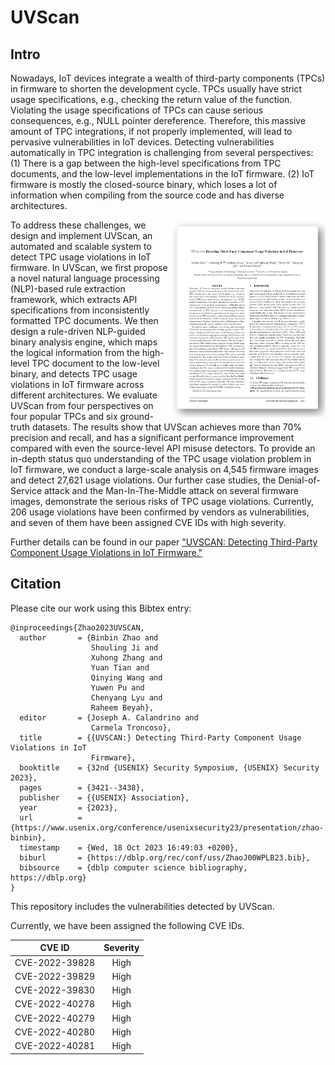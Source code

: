 # UVScan

## Intro

Nowadays, IoT devices integrate a wealth of third-party components (TPCs) in firmware to shorten the development cycle. TPCs usually have strict usage specifications, e.g., checking the return value of the function. Violating the usage specifications of TPCs can cause serious consequences, e.g., NULL pointer dereference. Therefore, this massive amount of TPC integrations, if not properly implemented, will lead to pervasive vulnerabilities in IoT devices. Detecting vulnerabilities automatically in TPC integration is challenging from several perspectives: (1) There is a gap between the high-level specifications from TPC documents, and the low-level implementations in the IoT firmware. (2) IoT firmware is mostly the closed-source binary, which loses a lot of information when compiling from the source code and has diverse architectures.

<p align="right">
<img title="" src="image/paper.png" align="right" width="250"/><a href="https://www.usenix.org/system/files/usenixsecurity23-zhao-binbin.pdf">
 </p>
 </a>

To address these challenges, we design and implement UVScan, an automated and scalable system to detect TPC usage violations in IoT firmware. In UVScan, we first propose a novel natural language processing (NLP)-based rule extraction framework, which extracts API specifications from inconsistently formatted TPC documents. We then design a rule-driven NLP-guided binary analysis engine, which maps the logical information from the high-level TPC document to the low-level binary, and detects TPC usage violations in IoT firmware across different architectures. We evaluate UVScan from four perspectives on four popular TPCs and six ground-truth datasets. The results show that UVScan achieves more than 70% precision and recall, and has a significant performance improvement compared with even the source-level API misuse detectors. To provide an in-depth status quo understanding of the TPC usage violation problem in IoT firmware, we conduct a large-scale analysis on 4,545 firmware images and detect 27,621 usage violations. Our further case studies, the Denial-of-Service attack and the Man-In-The-Middle attack on several firmware images, demonstrate the serious risks of TPC usage violations. Currently, 206 usage violations have been confirmed by vendors as vulnerabilities, and seven of them have been assigned CVE IDs with high severity.

Further details can be found in our paper [&#34;UVSCAN: Detecting Third-Party Component Usage Violations in IoT Firmware.&#34;](https://www.usenix.org/conference/usenixsecurity23/presentation/zhao-binbin)

## Citation

Please cite our work using this Bibtex entry:

```
@inproceedings{Zhao2023UVSCAN,
  author       = {Binbin Zhao and
                  Shouling Ji and
                  Xuhong Zhang and
                  Yuan Tian and
                  Qinying Wang and
                  Yuwen Pu and
                  Chenyang Lyu and
                  Raheem Beyah},
  editor       = {Joseph A. Calandrino and
                  Carmela Troncoso},
  title        = {{UVSCAN:} Detecting Third-Party Component Usage Violations in IoT
                  Firmware},
  booktitle    = {32nd {USENIX} Security Symposium, {USENIX} Security 2023},
  pages        = {3421--3438},
  publisher    = {{USENIX} Association},
  year         = {2023},
  url          = {https://www.usenix.org/conference/usenixsecurity23/presentation/zhao-binbin},
  timestamp    = {Wed, 18 Oct 2023 16:49:03 +0200},
  biburl       = {https://dblp.org/rec/conf/uss/ZhaoJ00WPLB23.bib},
  bibsource    = {dblp computer science bibliography, https://dblp.org}
}
```


This repository includes the vulnerabilities detected by UVScan.

Currently, we have been assigned the following CVE IDs.

|     CVE ID     | Severity |
| :------------: | :------: |
| CVE-2022-39828 |   High   |
| CVE-2022-39829 |   High   |
| CVE-2022-39830 |   High   |
| CVE-2022-40278 |   High   |
| CVE-2022-40279 |   High   |
| CVE-2022-40280 |   High   |
| CVE-2022-40281 |   High   |
